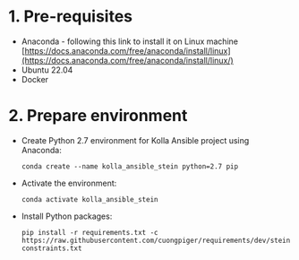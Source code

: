 # 1. Pre-requisites
* Anaconda - following this link to install it on Linux machine [https://docs.anaconda.com/free/anaconda/install/linux](https://docs.anaconda.com/free/anaconda/install/linux/)
* Ubuntu 22.04
* Docker

# 2. Prepare environment
* Create Python 2.7 environment for Kolla Ansible project using Anaconda:
  ```bash=
  conda create --name kolla_ansible_stein python=2.7 pip
  ```
  
* Activate the environment:
  ```bash=
  conda activate kolla_ansible_stein
  ```
  
* Install Python packages:
  ```bash=
  pip install -r requirements.txt -c https://raw.githubusercontent.com/cuongpiger/requirements/dev/stein/upper-constraints.txt
  ```